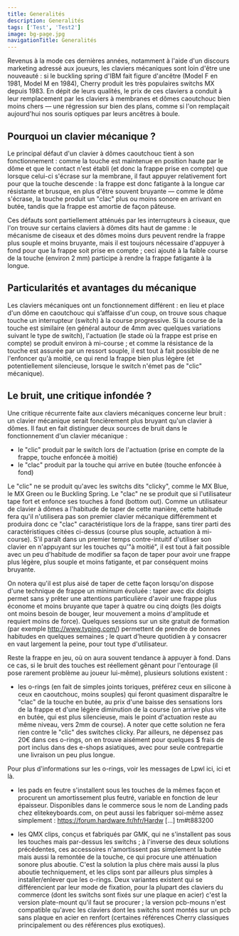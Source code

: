 ```yaml
---
title: Generalités
description: Generalités
tags: ['Test', 'Test2']
image: bg-page.jpg
navigationTitle: Generalités
---
```


Revenus à la mode ces dernières années, notamment à l'aide d'un discours marketing adressé aux joueurs, les claviers mécaniques sont loin d'être une nouveauté : si le buckling spring d'IBM fait figure d'ancêtre (Model F en 1981, Model M en 1984), Cherry produit les très populaires switchs MX depuis 1983. En dépit de leurs qualités, le prix de ces claviers a conduit à leur remplacement par les claviers à membranes et dômes caoutchouc bien moins chers — une régression sur bien des plans, comme si l'on remplaçait aujourd'hui nos souris optiques par leurs ancêtres à boule.

## Pourquoi un clavier mécanique ?

Le principal défaut d'un clavier à dômes caoutchouc tient à son fonctionnement : comme la touche est maintenue en position haute par le dôme et que le contact n'est établi (et donc la frappe prise en compte) que lorsque celui-ci s'écrase sur la membrane, il faut appuyer relativement fort pour que la touche descende : la frappe est donc fatigante à la longue car résistante et brusque, en plus d'être souvent bruyante — comme le dôme s'écrase, la touche produit un "clac" plus ou moins sonore en arrivant en butée, tandis que la frappe est amortie de façon pâteuse.

Ces défauts sont partiellement atténués par les interrupteurs à ciseaux, que l'on trouve sur certains claviers à dômes dits haut de gamme : le mécanisme de ciseaux et des dômes moins durs peuvent rendre la frappe plus souple et moins bruyante, mais il est toujours nécessaire d'appuyer à fond pour que la frappe soit prise en compte ; ceci ajouté à la faible course de la touche (environ 2 mm) participe à rendre la frappe fatigante à la longue.

## Particularités et avantages du mécanique

Les claviers mécaniques ont un fonctionnement différent : en lieu et place d'un dôme en caoutchouc qui s’affaisse d'un coup, on trouve sous chaque touche un interrupteur (switch) à la course progressive. Si la course de la touche est similaire (en général autour de 4mm avec quelques variations suivant le type de switch), l'actuation (le stade où la frappe est prise en compte) se produit environ à mi-course ; et comme la résistance de la touche est assurée par un ressort souple, il est tout à fait possible de ne l'enfoncer qu'à moitié, ce qui rend la frappe bien plus légère (et potentiellement silencieuse, lorsque le switch n'émet pas de "clic" mécanique).

## Le bruit, une critique infondée ?

Une critique récurrente faite aux claviers mécaniques concerne leur bruit : un clavier mécanique serait foncièrement plus bruyant qu'un clavier à dômes. Il faut en fait distinguer deux sources de bruit dans le fonctionnement d'un clavier mécanique :

- le "clic" produit par le switch lors de l'actuation (prise en compte de la frappe, touche enfoncée à moitié)
- le "clac" produit par la touche qui arrive en butée (touche enfoncée à fond)

Le "clic" ne se produit qu'avec les switchs dits "clicky", comme le MX Blue, le MX Green ou le Buckling Spring. Le "clac" ne se produit que si l'utilisateur tape fort et enfonce ses touches à fond (bottom out). Comme un utilisateur de clavier à dômes a l'habitude de taper de cette manière, cette habitude fera qu'il n'utilisera pas son premier clavier mécanique différemment et produira donc ce "clac" caractéristique lors de la frappe, sans tirer parti des caractéristiques citées ci-dessus (course plus souple, actuation à mi-course). S'il paraît dans un premier temps contre-intuitif d'utiliser son clavier en n'appuyant sur les touches qu'"à moitié", il est tout à fait possible avec un peu d'habitude de modifier sa façon de taper pour avoir une frappe plus légère, plus souple et moins fatigante, et par conséquent moins bruyante.

On notera qu'il est plus aisé de taper de cette façon lorsqu'on dispose d'une technique de frappe un minimum évoluée : taper avec dix doigts permet sans y prêter une attentions particulière d'avoir une frappe plus économe et moins bruyante que taper à quatre ou cinq doigts (les doigts ont moins besoin de bouger, leur mouvement a moins d'amplitude et requiert moins de force). Quelques sessions sur un site gratuit de formation (par exemple http://www.typing.com/) permettent de prendre de bonnes habitudes en quelques semaines ; le quart d'heure quotidien à y consacrer en vaut largement la peine, pour tout type d'utilisateur.

Reste la frappe en jeu, où on aura souvent tendance à appuyer à fond. Dans ce cas, si le bruit des touches est réellement gênant pour l'entourage (il pose rarement problème au joueur lui-même), plusieurs solutions existent :

- les o-rings (en fait de simples joints toriques, préférez ceux en silicone à ceux en caoutchouc, moins souples) qui feront quasiment disparaître le "clac" de la touche en butée, au prix d'une baisse des sensations lors de la frappe et d'une légère diminution de la course (on arrive plus vite en butée, qui est plus silencieuse, mais le point d'actuation reste au même niveau, vers 2mm de course). A noter que cette solution ne fera rien contre le "clic" des switches clicky. Par ailleurs, ne dépensez pas 20€ dans ces o-rings, on en trouve aisément pour quelques \$ frais de port inclus dans des e-shops asiatiques, avec pour seule contrepartie une livraison un peu plus longue.

Pour plus d'informations sur les o-rings, voir les messages de Lpwl ici, ici et là.

- les pads en feutre s'installent sous les touches de la mêmes façon et procurent un amortissement plus feutré, variable en fonction de leur épaisseur. Disponibles dans le commerce sous le nom de Landing pads chez elitekeyboards.com, on peut aussi les fabriquer soi-même assez simplement : https://forum.hardware.fr/hfr/Hardw [...] tm#t883200

* les QMX clips, conçus et fabriqués par GMK, qui ne s'installent pas sous les touches mais par-dessus les switchs ; à l'inverse des deux solutions précédentes, ces accessoires n'amortissent pas simplement la butée mais aussi la remontée de la touche, ce qui procure une atténuation sonore plus aboutie. C'est la solution la plus chère mais aussi la plus aboutie techniquement, et les clips sont par ailleurs plus simples à installer/enlever que les o-rings. Deux variantes existent qui se différencient par leur mode de fixation, pour la plupart des claviers du commerce (dont les switchs sont fixés sur une plaque en acier) c'est la version plate-mount qu'il faut se procurer ; la version pcb-mouns n'est compatible qu'avec les claviers dont les switchs sont montés sur un pcb sans plaque en acier en renfort (certaines références Cherry classiques principalement ou des références plus exotiques).
